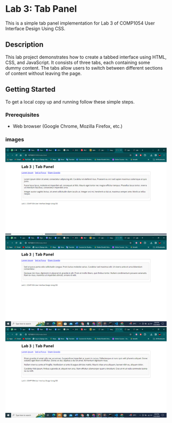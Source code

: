 # Lab 3: Tab Panel

This is a simple tab panel implementation for Lab 3 of COMP1054 User Interface Design Using CSS.

## Description

This lab project demonstrates how to create a tabbed interface using HTML, CSS, and JavaScript. It consists of three tabs, each containing some dummy content. The tabs allow users to switch between different sections of content without leaving the page.

## Getting Started

To get a local copy up and running follow these simple steps.

### Prerequisites

- Web browser (Google Chrome, Mozilla Firefox, etc.)

### images

![Image 1](images/image1.PNG)
![Image 2](images/image2.PNG)
![Image 3](images/image3.PNG)
